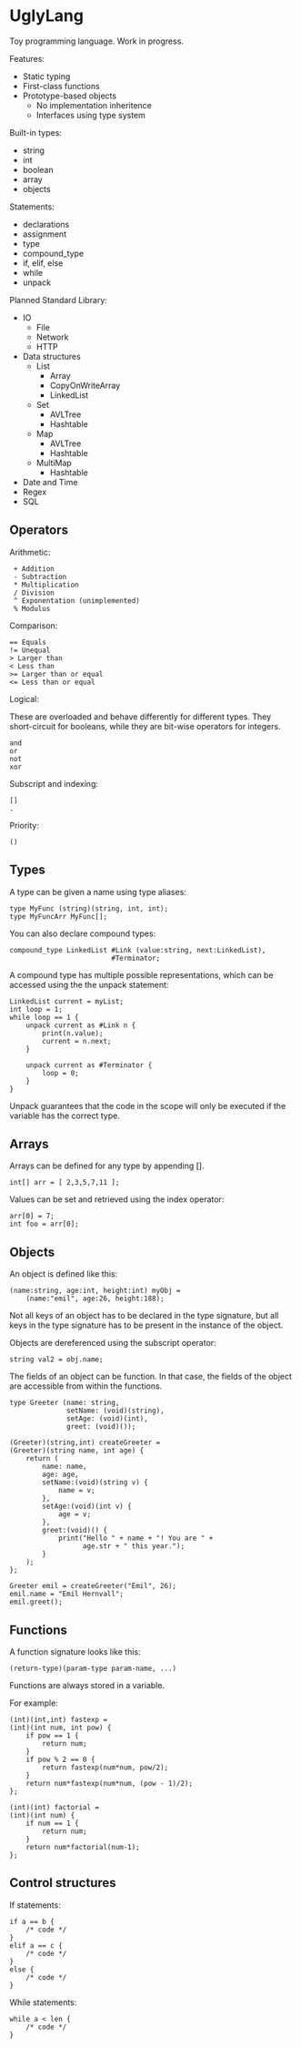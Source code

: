 UglyLang
========

Toy programming language. Work in progress.

Features:

 * Static typing
 * First-class functions
 * Prototype-based objects
   * No implementation inheritence
   * Interfaces using type system

Built-in types:

 * string
 * int
 * boolean
 * array
 * objects

Statements:

 * declarations
 * assignment
 * type
 * compound_type
 * if, elif, else
 * while
 * unpack

Planned Standard Library:

 * IO
     * File
     * Network
     * HTTP
 * Data structures
    * List
         * Array
         * CopyOnWriteArray
         * LinkedList
    * Set
         * AVLTree
         * Hashtable
    * Map
         * AVLTree
         * Hashtable
    * MultiMap
         * Hashtable
 * Date and Time
 * Regex
 * SQL

Operators
---------

Arithmetic:

     + Addition
     - Subtraction
     * Multiplication
     / Division
     ^ Exponentation (unimplemented)
     % Modulus

Comparison:

    == Equals
    != Unequal
    > Larger than
    < Less than
    >= Larger than or equal
    <= Less than or equal

Logical:

These are overloaded and behave differently for different types. They
short-circuit for booleans, while they are bit-wise operators for integers.

    and
    or
    not
    xor

Subscript and indexing:

    []
    .

Priority:

    ()

Types
------------

A type can be given a name using type aliases:

    type MyFunc (string)(string, int, int);
    type MyFuncArr MyFunc[];

You can also declare compound types:

    compound_type LinkedList #Link (value:string, next:LinkedList),
                             #Terminator;

A compound type has multiple possible representations, which can be accessed
using the the unpack statement:

    LinkedList current = myList;
    int loop = 1;
    while loop == 1 {
        unpack current as #Link n {
            print(n.value);
            current = n.next;
        }

        unpack current as #Terminator {
            loop = 0;
        }
    }

Unpack guarantees that the code in the scope will only be executed if the
variable has the correct type.

Arrays
------

Arrays can be defined for any type by appending [].

    int[] arr = [ 2,3,5,7,11 ];

Values can be set and retrieved using the index operator:

    arr[0] = 7;
    int foo = arr[0];

Objects
-------

An object is defined like this:

    (name:string, age:int, height:int) myObj =
        (name:"emil", age:26, height:188);

Not all keys of an object has to be declared in the type signature, but all
keys in the type signature has to be present in the instance of the object.

Objects are dereferenced using the subscript operator:

    string val2 = obj.name;

The fields of an object can be function. In that case, the fields of the object
are accessible from within the functions.

    type Greeter (name: string,
                  setName: (void)(string),
                  setAge: (void)(int),
                  greet: (void)());

    (Greeter)(string,int) createGreeter =
    (Greeter)(string name, int age) {
        return (
            name: name,
            age: age,
            setName:(void)(string v) {
                name = v;
            },
            setAge:(void)(int v) {
                age = v;
            },
            greet:(void)() {
                print("Hello " + name + "! You are " +
                      age.str + " this year.");
            }
        );
    };

    Greeter emil = createGreeter("Emil", 26);
    emil.name = "Emil Hernvall";
    emil.greet();

Functions
---------

A function signature looks like this:

    (return-type)(param-type param-name, ...)

Functions are always stored in a variable.

For example:

    (int)(int,int) fastexp =
    (int)(int num, int pow) {
        if pow == 1 {
            return num;
        }
        if pow % 2 == 0 {
            return fastexp(num*num, pow/2);
        }
        return num*fastexp(num*num, (pow - 1)/2);
    };

    (int)(int) factorial =
    (int)(int num) {
        if num == 1 {
            return num;
        }
        return num*factorial(num-1);
    };

Control structures
------------------

If statements:

    if a == b {
        /* code */
    }
    elif a == c {
        /* code */
    }
    else {
        /* code */
    }

While statements:

    while a < len {
        /* code */
    }
